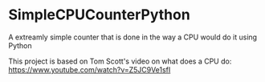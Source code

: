 # SimpleCPUCounterPython
A extreamly simple counter that is done in the way a CPU would do it using Python

This project is based on Tom Scott's video on what does a CPU do: https://www.youtube.com/watch?v=Z5JC9Ve1sfI
